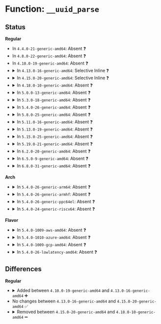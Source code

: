 # Function: <code>__uuid_parse</code>

## Status
<b>Regular</b>
<ul>
<li>
In <code>4.4.0-21-generic-amd64</code>: Absent ❓
</li>
<li>
In <code>4.8.0-22-generic-amd64</code>: Absent ❓
</li>
<li>
In <code>4.10.0-19-generic-amd64</code>: Absent ❓
</li>
<li>
<details>
<summary>In <code>4.13.0-16-generic-amd64</code>: Selective Inline ❓</summary>

```c
int __uuid_parse(const char * uuid, __u8 * b, const u8 * ei)
```

```json
{
  "name": "__uuid_parse",
  "collision_type": "Unique Static",
  "inline_type": "Selective",
  "funcs": [
    {
      "addr": 18446744071583449984,
      "name": "__uuid_parse",
      "external": false,
      "loc": "lib/uuid.c:103",
      "file": "lib/uuid.c",
      "inline": "not declared, inlined",
      "caller_inline": [],
      "caller_func": [
        "lib/uuid.c:uuid_parse",
        "lib/uuid.c:guid_parse"
      ]
    }
  ],
  "symbols": [
    {
      "addr": 18446744071583449984,
      "name": "__uuid_parse",
      "section": ".text",
      "bind": "STB_LOCAL",
      "size": 126
    }
  ]
}
```
</details>
</li>
<li>
<details>
<summary>In <code>4.15.0-20-generic-amd64</code>: Selective Inline ❓</summary>

```c
int __uuid_parse(const char * uuid, __u8 * b, const u8 * ei)
```

```json
{
  "name": "__uuid_parse",
  "collision_type": "Unique Static",
  "inline_type": "Selective",
  "funcs": [
    {
      "addr": 18446744071583630080,
      "name": "__uuid_parse",
      "external": false,
      "loc": "lib/uuid.c:103",
      "file": "lib/uuid.c",
      "inline": "not declared, inlined",
      "caller_inline": [],
      "caller_func": [
        "lib/uuid.c:uuid_parse",
        "lib/uuid.c:guid_parse"
      ]
    }
  ],
  "symbols": [
    {
      "addr": 18446744071583630080,
      "name": "__uuid_parse",
      "section": ".text",
      "bind": "STB_LOCAL",
      "size": 126
    }
  ]
}
```
</details>
</li>
<li>
<details>
<summary>In <code>4.18.0-10-generic-amd64</code>: Absent ❓</summary>

```json
{
  "name": "__uuid_parse",
  "collision_type": "Unique Static",
  "inline_type": "Selective",
  "funcs": [
    {
      "addr": 18446744071583846800,
      "name": "__uuid_parse",
      "external": false,
      "loc": "lib/uuid.c:103",
      "file": "lib/uuid.c",
      "inline": "not declared, inlined",
      "caller_inline": [
        "lib/uuid.c:uuid_parse",
        "lib/uuid.c:guid_parse"
      ],
      "caller_func": [
        "lib/uuid.c:uuid_parse",
        "lib/uuid.c:guid_parse"
      ]
    }
  ],
  "symbols": [
    {
      "addr": 18446744071583846640,
      "name": "__uuid_parse.part.0",
      "section": ".text",
      "bind": "STB_LOCAL",
      "size": 111
    }
  ]
}
```
</details>
</li>
<li>
<details>
<summary>In <code>5.0.0-13-generic-amd64</code>: Absent ❓</summary>

```json
{
  "name": "__uuid_parse",
  "collision_type": "Unique Static",
  "inline_type": "Selective",
  "funcs": [
    {
      "addr": 18446744071583930512,
      "name": "__uuid_parse",
      "external": false,
      "loc": "lib/uuid.c:103",
      "file": "lib/uuid.c",
      "inline": "not declared, inlined",
      "caller_inline": [
        "lib/uuid.c:uuid_parse",
        "lib/uuid.c:guid_parse"
      ],
      "caller_func": [
        "lib/uuid.c:uuid_parse",
        "lib/uuid.c:guid_parse"
      ]
    }
  ],
  "symbols": [
    {
      "addr": 18446744071583930352,
      "name": "__uuid_parse.part.0",
      "section": ".text",
      "bind": "STB_LOCAL",
      "size": 111
    }
  ]
}
```
</details>
</li>
<li>
<details>
<summary>In <code>5.3.0-18-generic-amd64</code>: Absent ❓</summary>

```json
{
  "name": "__uuid_parse",
  "collision_type": "Unique Static",
  "inline_type": "Selective",
  "funcs": [
    {
      "addr": 18446744071584110080,
      "name": "__uuid_parse",
      "external": false,
      "loc": "lib/uuid.c:95",
      "file": "lib/uuid.c",
      "inline": "not declared, inlined",
      "caller_inline": [
        "lib/uuid.c:uuid_parse",
        "lib/uuid.c:guid_parse"
      ],
      "caller_func": [
        "lib/uuid.c:uuid_parse",
        "lib/uuid.c:guid_parse"
      ]
    }
  ],
  "symbols": [
    {
      "addr": 18446744071584109904,
      "name": "__uuid_parse.part.0",
      "section": ".text",
      "bind": "STB_LOCAL",
      "size": 111
    }
  ]
}
```
</details>
</li>
<li>
<details>
<summary>In <code>5.4.0-26-generic-amd64</code>: Absent ❓</summary>

```json
{
  "name": "__uuid_parse",
  "collision_type": "Unique Static",
  "inline_type": "Selective",
  "funcs": [
    {
      "addr": 18446744071584232928,
      "name": "__uuid_parse",
      "external": false,
      "loc": "lib/uuid.c:95",
      "file": "lib/uuid.c",
      "inline": "not declared, inlined",
      "caller_inline": [
        "lib/uuid.c:uuid_parse",
        "lib/uuid.c:guid_parse"
      ],
      "caller_func": [
        "lib/uuid.c:uuid_parse",
        "lib/uuid.c:guid_parse"
      ]
    }
  ],
  "symbols": [
    {
      "addr": 18446744071584232752,
      "name": "__uuid_parse.part.0",
      "section": ".text",
      "bind": "STB_LOCAL",
      "size": 111
    }
  ]
}
```
</details>
</li>
<li>
<details>
<summary>In <code>5.8.0-25-generic-amd64</code>: Absent ❓</summary>

```json
{
  "name": "__uuid_parse",
  "collision_type": "Unique Static",
  "inline_type": "Selective",
  "funcs": [
    {
      "addr": 18446744071584639904,
      "name": "__uuid_parse",
      "external": false,
      "loc": "lib/uuid.c:105",
      "file": "lib/uuid.c",
      "inline": "not declared, inlined",
      "caller_inline": [
        "lib/uuid.c:uuid_parse",
        "lib/uuid.c:guid_parse"
      ],
      "caller_func": [
        "lib/uuid.c:uuid_parse",
        "lib/uuid.c:guid_parse"
      ]
    }
  ],
  "symbols": [
    {
      "addr": 18446744071584639664,
      "name": "__uuid_parse.part.0",
      "section": ".text",
      "bind": "STB_LOCAL",
      "size": 115
    }
  ]
}
```
</details>
</li>
<li>
<details>
<summary>In <code>5.11.0-16-generic-amd64</code>: Absent ❓</summary>

```json
{
  "name": "__uuid_parse",
  "collision_type": "Unique Static",
  "inline_type": "Selective",
  "funcs": [
    {
      "addr": 18446744071584759444,
      "name": "__uuid_parse",
      "external": false,
      "loc": "lib/uuid.c:105",
      "file": "lib/uuid.c",
      "inline": "not declared, inlined",
      "caller_inline": [
        "lib/uuid.c:uuid_parse",
        "lib/uuid.c:guid_parse"
      ],
      "caller_func": [
        "lib/uuid.c:uuid_parse",
        "lib/uuid.c:guid_parse"
      ]
    }
  ],
  "symbols": [
    {
      "addr": 18446744071584759200,
      "name": "__uuid_parse.part.0",
      "section": ".text",
      "bind": "STB_LOCAL",
      "size": 115
    }
  ]
}
```
</details>
</li>
<li>
<details>
<summary>In <code>5.13.0-19-generic-amd64</code>: Absent ❓</summary>

```json
{
  "name": "__uuid_parse",
  "collision_type": "Unique Static",
  "inline_type": "Selective",
  "funcs": [
    {
      "addr": 18446744071584787876,
      "name": "__uuid_parse",
      "external": false,
      "loc": "lib/uuid.c:105",
      "file": "lib/uuid.c",
      "inline": "not declared, inlined",
      "caller_inline": [
        "lib/uuid.c:uuid_parse",
        "lib/uuid.c:guid_parse"
      ],
      "caller_func": [
        "lib/uuid.c:uuid_parse",
        "lib/uuid.c:guid_parse"
      ]
    }
  ],
  "symbols": [
    {
      "addr": 18446744071584787632,
      "name": "__uuid_parse.part.0",
      "section": ".text",
      "bind": "STB_LOCAL",
      "size": 119
    }
  ]
}
```
</details>
</li>
<li>
<details>
<summary>In <code>5.15.0-25-generic-amd64</code>: Absent ❓</summary>

```json
{
  "name": "__uuid_parse",
  "collision_type": "Unique Static",
  "inline_type": "Selective",
  "funcs": [
    {
      "addr": 18446744071585218692,
      "name": "__uuid_parse",
      "external": false,
      "loc": "lib/uuid.c:105",
      "file": "lib/uuid.c",
      "inline": "not declared, inlined",
      "caller_inline": [
        "lib/uuid.c:uuid_parse",
        "lib/uuid.c:guid_parse"
      ],
      "caller_func": [
        "lib/uuid.c:uuid_parse",
        "lib/uuid.c:guid_parse"
      ]
    }
  ],
  "symbols": [
    {
      "addr": 18446744071585218400,
      "name": "__uuid_parse.part.0",
      "section": ".text",
      "bind": "STB_LOCAL",
      "size": 169
    }
  ]
}
```
</details>
</li>
<li>
<details>
<summary>In <code>5.19.0-21-generic-amd64</code>: Absent ❓</summary>

```json
{
  "name": "__uuid_parse",
  "collision_type": "Unique Static",
  "inline_type": "Selective",
  "funcs": [
    {
      "addr": 18446744071586056551,
      "name": "__uuid_parse",
      "external": false,
      "loc": "lib/uuid.c:105",
      "file": "lib/uuid.c",
      "inline": "not declared, inlined",
      "caller_inline": [
        "lib/uuid.c:uuid_parse",
        "lib/uuid.c:guid_parse"
      ],
      "caller_func": [
        "lib/uuid.c:uuid_parse",
        "lib/uuid.c:guid_parse"
      ]
    }
  ],
  "symbols": [
    {
      "addr": 18446744071586056208,
      "name": "__uuid_parse.part.0",
      "section": ".text",
      "bind": "STB_LOCAL",
      "size": 180
    }
  ]
}
```
</details>
</li>
<li>
<details>
<summary>In <code>6.2.0-20-generic-amd64</code>: Absent ❓</summary>

```json
{
  "name": "__uuid_parse",
  "collision_type": "Unique Static",
  "inline_type": "Selective",
  "funcs": [
    {
      "addr": 18446744071587040525,
      "name": "__uuid_parse",
      "external": false,
      "loc": "lib/uuid.c:105",
      "file": "lib/uuid.c",
      "inline": "not declared, inlined",
      "caller_inline": [
        "lib/uuid.c:uuid_parse",
        "lib/uuid.c:guid_parse"
      ],
      "caller_func": [
        "lib/uuid.c:uuid_parse",
        "lib/uuid.c:guid_parse"
      ]
    }
  ],
  "symbols": [
    {
      "addr": 18446744071587040144,
      "name": "__uuid_parse.part.0",
      "section": ".text",
      "bind": "STB_LOCAL",
      "size": 180
    }
  ]
}
```
</details>
</li>
<li>
<details>
<summary>In <code>6.5.0-9-generic-amd64</code>: Absent ❓</summary>

```json
{
  "name": "__uuid_parse",
  "collision_type": "Unique Static",
  "inline_type": "Selective",
  "funcs": [
    {
      "addr": 18446744071587297645,
      "name": "__uuid_parse",
      "external": false,
      "loc": "lib/uuid.c:105",
      "file": "lib/uuid.c",
      "inline": "not declared, inlined",
      "caller_inline": [
        "lib/uuid.c:uuid_parse",
        "lib/uuid.c:guid_parse"
      ],
      "caller_func": [
        "lib/uuid.c:uuid_parse",
        "lib/uuid.c:guid_parse"
      ]
    }
  ],
  "symbols": [
    {
      "addr": 18446744071587297264,
      "name": "__uuid_parse.part.0",
      "section": ".text",
      "bind": "STB_LOCAL",
      "size": 180
    }
  ]
}
```
</details>
</li>
<li>
<details>
<summary>In <code>6.8.0-31-generic-amd64</code>: Absent ❓</summary>

```json
{
  "name": "__uuid_parse",
  "collision_type": "Unique Static",
  "inline_type": "Selective",
  "funcs": [
    {
      "addr": 18446744071587583469,
      "name": "__uuid_parse",
      "external": false,
      "loc": "lib/uuid.c:105",
      "file": "lib/uuid.c",
      "inline": "not declared, inlined",
      "caller_inline": [
        "lib/uuid.c:uuid_parse",
        "lib/uuid.c:guid_parse"
      ],
      "caller_func": [
        "lib/uuid.c:uuid_parse",
        "lib/uuid.c:guid_parse"
      ]
    }
  ],
  "symbols": [
    {
      "addr": 18446744071587583088,
      "name": "__uuid_parse.part.0",
      "section": ".text",
      "bind": "STB_LOCAL",
      "size": 180
    }
  ]
}
```
</details>
</li>
</ul>
<b>Arch</b>
<ul>
<li>
<details>
<summary>In <code>5.4.0-26-generic-arm64</code>: Absent ❓</summary>

```json
{
  "name": "__uuid_parse",
  "collision_type": "Unique Static",
  "inline_type": "Selective",
  "funcs": [
    {
      "addr": 18446603336496108568,
      "name": "__uuid_parse",
      "external": false,
      "loc": "lib/uuid.c:95",
      "file": "lib/uuid.c",
      "inline": "not declared, inlined",
      "caller_inline": [
        "lib/uuid.c:uuid_parse",
        "lib/uuid.c:guid_parse"
      ],
      "caller_func": [
        "lib/uuid.c:uuid_parse",
        "lib/uuid.c:guid_parse"
      ]
    }
  ],
  "symbols": [
    {
      "addr": 18446603336496108352,
      "name": "__uuid_parse.part.0",
      "section": ".text",
      "bind": "STB_LOCAL",
      "size": 140
    }
  ]
}
```
</details>
</li>
<li>
<details>
<summary>In <code>5.4.0-26-generic-armhf</code>: Absent ❓</summary>

```json
{
  "name": "__uuid_parse",
  "collision_type": "Unique Static",
  "inline_type": "Selective",
  "funcs": [
    {
      "addr": 3229433688,
      "name": "__uuid_parse",
      "external": false,
      "loc": "lib/uuid.c:95",
      "file": "lib/uuid.c",
      "inline": "not declared, inlined",
      "caller_inline": [
        "lib/uuid.c:uuid_parse",
        "lib/uuid.c:guid_parse"
      ],
      "caller_func": [
        "lib/uuid.c:uuid_parse",
        "lib/uuid.c:guid_parse"
      ]
    }
  ],
  "symbols": [
    {
      "addr": 3229433512,
      "name": "__uuid_parse.part.0",
      "section": ".text",
      "bind": "STB_LOCAL",
      "size": 100
    }
  ]
}
```
</details>
</li>
<li>
<details>
<summary>In <code>5.4.0-26-generic-ppc64el</code>: Absent ❓</summary>

```json
{
  "name": "__uuid_parse",
  "collision_type": "Unique Static",
  "inline_type": "Selective",
  "funcs": [
    {
      "addr": 13835058055290356972,
      "name": "__uuid_parse",
      "external": false,
      "loc": "lib/uuid.c:95",
      "file": "lib/uuid.c",
      "inline": "not declared, inlined",
      "caller_inline": [
        "lib/uuid.c:uuid_parse",
        "lib/uuid.c:guid_parse"
      ],
      "caller_func": [
        "lib/uuid.c:uuid_parse",
        "lib/uuid.c:guid_parse"
      ]
    }
  ],
  "symbols": [
    {
      "addr": 13835058055290356608,
      "name": "__uuid_parse.part.0",
      "section": ".text",
      "bind": "STB_LOCAL",
      "size": 204
    }
  ]
}
```
</details>
</li>
<li>
<details>
<summary>In <code>5.4.0-24-generic-riscv64</code>: Absent ❓</summary>

```json
{
  "name": "__uuid_parse",
  "collision_type": "Unique Static",
  "inline_type": "Selective",
  "funcs": [
    {
      "addr": 18446743936275174050,
      "name": "__uuid_parse",
      "external": false,
      "loc": "lib/uuid.c:95",
      "file": "lib/uuid.c",
      "inline": "not declared, inlined",
      "caller_inline": [
        "lib/uuid.c:uuid_parse",
        "lib/uuid.c:guid_parse"
      ],
      "caller_func": [
        "lib/uuid.c:uuid_parse",
        "lib/uuid.c:guid_parse"
      ]
    }
  ],
  "symbols": [
    {
      "addr": 18446743936275173862,
      "name": "__uuid_parse.part.0",
      "section": ".text",
      "bind": "STB_LOCAL",
      "size": 126
    }
  ]
}
```
</details>
</li>
</ul>
<b>Flavor</b>
<ul>
<li>
<details>
<summary>In <code>5.4.0-1009-aws-amd64</code>: Absent ❓</summary>

```json
{
  "name": "__uuid_parse",
  "collision_type": "Unique Static",
  "inline_type": "Selective",
  "funcs": [
    {
      "addr": 18446744071584201664,
      "name": "__uuid_parse",
      "external": false,
      "loc": "lib/uuid.c:95",
      "file": "lib/uuid.c",
      "inline": "not declared, inlined",
      "caller_inline": [
        "lib/uuid.c:uuid_parse",
        "lib/uuid.c:guid_parse"
      ],
      "caller_func": [
        "lib/uuid.c:uuid_parse",
        "lib/uuid.c:guid_parse"
      ]
    }
  ],
  "symbols": [
    {
      "addr": 18446744071584201488,
      "name": "__uuid_parse.part.0",
      "section": ".text",
      "bind": "STB_LOCAL",
      "size": 111
    }
  ]
}
```
</details>
</li>
<li>
<details>
<summary>In <code>5.4.0-1010-azure-amd64</code>: Absent ❓</summary>

```json
{
  "name": "__uuid_parse",
  "collision_type": "Unique Static",
  "inline_type": "Selective",
  "funcs": [
    {
      "addr": 18446744071584136880,
      "name": "__uuid_parse",
      "external": false,
      "loc": "lib/uuid.c:95",
      "file": "lib/uuid.c",
      "inline": "not declared, inlined",
      "caller_inline": [
        "lib/uuid.c:uuid_parse",
        "lib/uuid.c:guid_parse"
      ],
      "caller_func": [
        "lib/uuid.c:uuid_parse",
        "lib/uuid.c:guid_parse"
      ]
    }
  ],
  "symbols": [
    {
      "addr": 18446744071584136704,
      "name": "__uuid_parse.part.0",
      "section": ".text",
      "bind": "STB_LOCAL",
      "size": 111
    }
  ]
}
```
</details>
</li>
<li>
<details>
<summary>In <code>5.4.0-1009-gcp-amd64</code>: Absent ❓</summary>

```json
{
  "name": "__uuid_parse",
  "collision_type": "Unique Static",
  "inline_type": "Selective",
  "funcs": [
    {
      "addr": 18446744071584185424,
      "name": "__uuid_parse",
      "external": false,
      "loc": "lib/uuid.c:95",
      "file": "lib/uuid.c",
      "inline": "not declared, inlined",
      "caller_inline": [
        "lib/uuid.c:uuid_parse",
        "lib/uuid.c:guid_parse"
      ],
      "caller_func": [
        "lib/uuid.c:uuid_parse",
        "lib/uuid.c:guid_parse"
      ]
    }
  ],
  "symbols": [
    {
      "addr": 18446744071584185248,
      "name": "__uuid_parse.part.0",
      "section": ".text",
      "bind": "STB_LOCAL",
      "size": 111
    }
  ]
}
```
</details>
</li>
<li>
<details>
<summary>In <code>5.4.0-26-lowlatency-amd64</code>: Absent ❓</summary>

```json
{
  "name": "__uuid_parse",
  "collision_type": "Unique Static",
  "inline_type": "Selective",
  "funcs": [
    {
      "addr": 18446744071584289776,
      "name": "__uuid_parse",
      "external": false,
      "loc": "lib/uuid.c:95",
      "file": "lib/uuid.c",
      "inline": "not declared, inlined",
      "caller_inline": [
        "lib/uuid.c:uuid_parse",
        "lib/uuid.c:guid_parse"
      ],
      "caller_func": [
        "lib/uuid.c:uuid_parse",
        "lib/uuid.c:guid_parse"
      ]
    }
  ],
  "symbols": [
    {
      "addr": 18446744071584289600,
      "name": "__uuid_parse.part.0",
      "section": ".text",
      "bind": "STB_LOCAL",
      "size": 111
    }
  ]
}
```
</details>
</li>
</ul>

## Differences
<b>Regular</b>
<ul>
<li>
<details>
<summary>Added between <code>4.10.0-19-generic-amd64</code> and <code>4.13.0-16-generic-amd64</code> ➕</summary>

```c
int __uuid_parse(const char * uuid, __u8 * b, const u8 * ei)
```
</details>
</li>
<li>
No changes between <code>4.13.0-16-generic-amd64</code> and <code>4.15.0-20-generic-amd64</code> ✅
</li>
<li>
<details>
<summary>Removed between <code>4.15.0-20-generic-amd64</code> and <code>4.18.0-10-generic-amd64</code> ➖</summary>

```c
int __uuid_parse(const char * uuid, __u8 * b, const u8 * ei)
```
</details>
</li>
</ul>
